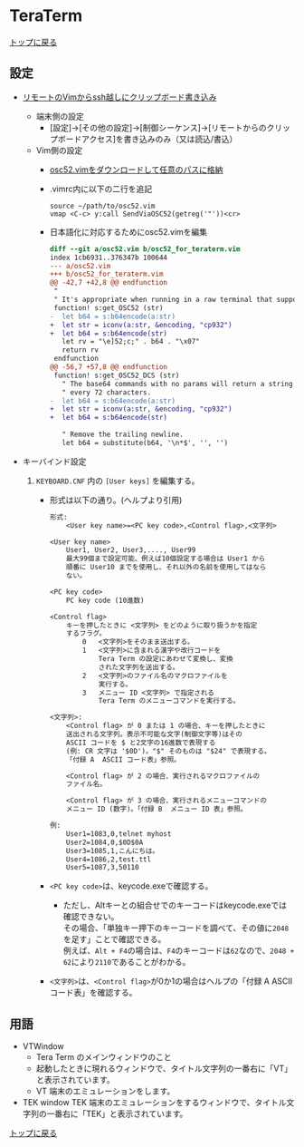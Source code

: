 
# TeraTerm

[トップに戻る](../index.md)

## 設定

- [リモートのVimからssh越しにクリップボード書き込み](https://tateren.hateblo.jp/entry/2017/07/21/213020)
    - 端末側の設定
        - [設定]→[その他の設定]→[制御シーケンス]→[リモートからのクリップボードアクセス]を書き込みのみ（又は読込/書込）
    - Vim側の設定
        - [osc52.vimをダウンロードして任意のパスに格納](https://github.com/ghcjs/ghcjs-hterm/blob/master/chromeapps/hterm/etc/osc52.vim)
        - .vimrc内に以下の二行を追記

            ```vimscript
            source ~/path/to/osc52.vim
            vmap <C-c> y:call SendViaOSC52(getreg('"'))<cr>
            ```

        - 日本語化に対応するためにosc52.vimを編集

            ``` diff
            diff --git a/osc52.vim b/osc52_for_teraterm.vim
            index 1cb6931..376347b 100644
            --- a/osc52.vim
            +++ b/osc52_for_teraterm.vim
            @@ -42,7 +42,8 @@ endfunction
             "
             " It's appropriate when running in a raw terminal that supports OSC 52.
             function! s:get_OSC52 (str)
            -  let b64 = s:b64encode(a:str)
            +  let str = iconv(a:str, &encoding, "cp932")
            +  let b64 = s:b64encode(str)
               let rv = "\e]52;c;" . b64 . "\x07"
               return rv
             endfunction
            @@ -56,7 +57,8 @@ endfunction
             function! s:get_OSC52_DCS (str)
               " The base64 commands with no params will return a string with newlines
               " every 72 characters.
            -  let b64 = s:b64encode(a:str)
            +  let str = iconv(a:str, &encoding, "cp932")
            +  let b64 = s:b64encode(str)
             
               " Remove the trailing newline.
               let b64 = substitute(b64, '\n*$', '', '')
            ```

- キーバインド設定
    1. `KEYBOARD.CNF` 内の `[User keys]` を編集する。
        - 形式は以下の通り。(ヘルプより引用)

            ```txt
            形式:
                <User key name>=<PC key code>,<Control flag>,<文字列>
            
            <User key name>
                User1, User2, User3,...., User99
                最大99個まで設定可能、例えば10個設定する場合は User1 から
                順番に User10 までを使用し、それ以外の名前を使用してはなら
                ない。
            
            <PC key code>
                PC key code (10進数)
            
            <Control flag>
                キーを押したときに <文字列> をどのように取り扱うかを指定
                するフラグ。
                    0   <文字列>をそのまま送出する。
                    1   <文字列>に含まれる漢字や改行コードを
                        Tera Term の設定にあわせて変換し、変換
                        された文字列を送出する。
                    2   <文字列>のファイル名のマクロファイルを
                        実行する。
                    3   メニュー ID <文字列> で指定される
                        Tera Term のメニューコマンドを実行する。
            
            <文字列>:
                <Control flag> が 0 または 1 の場合、キーを押したときに
                送出される文字列。表示不可能な文字(制御文字等)はその
                ASCII コードを $ と2文字の16進数で表現する
                (例: CR 文字は '$0D')。"$" そのものは "$24" で表現する。
                「付録 A  ASCII コード表」参照。
            
                <Control flag> が 2 の場合、実行されるマクロファイルの
                ファイル名。
            
                <Control flag> が 3 の場合、実行されるメニューコマンドの
                メニュー ID (数字)。「付録 B  メニュー ID 表」参照。
            
            例:
                User1=1083,0,telnet myhost
                User2=1084,0,$0D$0A
                User3=1085,1,こんにちは。
                User4=1086,2,test.ttl
                User5=1087,3,50110
            ```

        - `<PC key code>`は、keycode.exeで確認する。
            - ただし、Altキーとの組合せでのキーコードはkeycode.exeでは確認できない。  
            その場合、「単独キー押下のキーコードを調べて、その値に`2048`を足す」ことで確認できる。  
            例えば、`Alt + F4`の場合は、`F4`のキーコードは`62`なので、`2048 + 62`により`2110`であることがわかる。
        - `<文字列>`は、`<Control flag>`が0か1の場合はヘルプの「付録 A  ASCII コード表」を確認する。

## 用語

- VTWindow
    - Tera Term のメインウィンドウのこと
    - 起動したときに現れるウィンドウで、タイトル文字列の一番右に「VT」と表示されています。
    - VT 端末のエミュレーションをします。
- TEK window
    TEK 端末のエミュレーションをするウィンドウで、タイトル文字列の一番右に「TEK」と表示されています。

[トップに戻る](../index.md)
